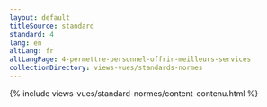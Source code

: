 ```yaml
---
layout: default
titleSource: standard
standard: 4
lang: en
altLang: fr
altLangPage: 4-permettre-personnel-offrir-meilleurs-services
collectionDirectory: views-vues/standards-normes
---
```

{% include views-vues/standard-normes/content-contenu.html %}
